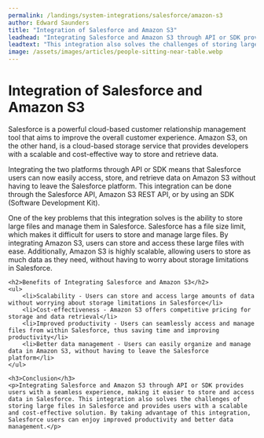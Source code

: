 ```yaml
---
permalink: /landings/system-integrations/salesforce/amazon-s3
author: Edward Saunders
title: "Integration of Salesforce and Amazon S3"
leadhead: "Integrating Salesforce and Amazon S3 through API or SDK provides users with a seamless experience, making it easier to store and access data in Salesforce"
leadtext: "This integration also solves the challenges of storing large files in Salesforce and provides users with a scalable and cost-effective solution. By taking advantage of this integration, Salesforce users can enjoy improved productivity and better data management."
image: /assets/images/articles/people-sitting-near-table.webp
---
```

<div class="arttext">	<h1>Integration of Salesforce and Amazon S3</h1>
	<p>Salesforce is a powerful cloud-based customer relationship management tool that aims to improve the overall customer experience. Amazon S3, on the other hand, is a cloud-based storage service that provides developers with a scalable and cost-effective way to store and retrieve data.</p>
	<p>Integrating the two platforms through API or SDK means that Salesforce users can now easily access, store, and retrieve data on Amazon S3 without having to leave the Salesforce platform. This integration can be done through the Salesforce API, Amazon S3 REST API, or by using an SDK (Software Development Kit).</p>
    <p>One of the key problems that this integration solves is the ability to store large files and manage them in Salesforce. Salesforce has a file size limit, which makes it difficult for users to store and manage large files. By integrating Amazon S3, users can store and access these large files with ease. Additionally, Amazon S3 is highly scalable, allowing users to store as much data as they need, without having to worry about storage limitations in Salesforce.</p>

	<h2>Benefits of Integrating Salesforce and Amazon S3</h2>
	<ul>
		<li>Scalability - Users can store and access large amounts of data without worrying about storage limitations in Salesforce</li>
		<li>Cost-effectiveness - Amazon S3 offers competitive pricing for storage and data retrieval</li>
		<li>Improved productivity - Users can seamlessly access and manage files from within Salesforce, thus saving time and improving productivity</li>
		<li>Better data management - Users can easily organize and manage data in Amazon S3, without having to leave the Salesforce platform</li>
	</ul>

	<h3>Conclusion</h3>
	<p>Integrating Salesforce and Amazon S3 through API or SDK provides users with a seamless experience, making it easier to store and access data in Salesforce. This integration also solves the challenges of storing large files in Salesforce and provides users with a scalable and cost-effective solution. By taking advantage of this integration, Salesforce users can enjoy improved productivity and better data management.</p>
</div>